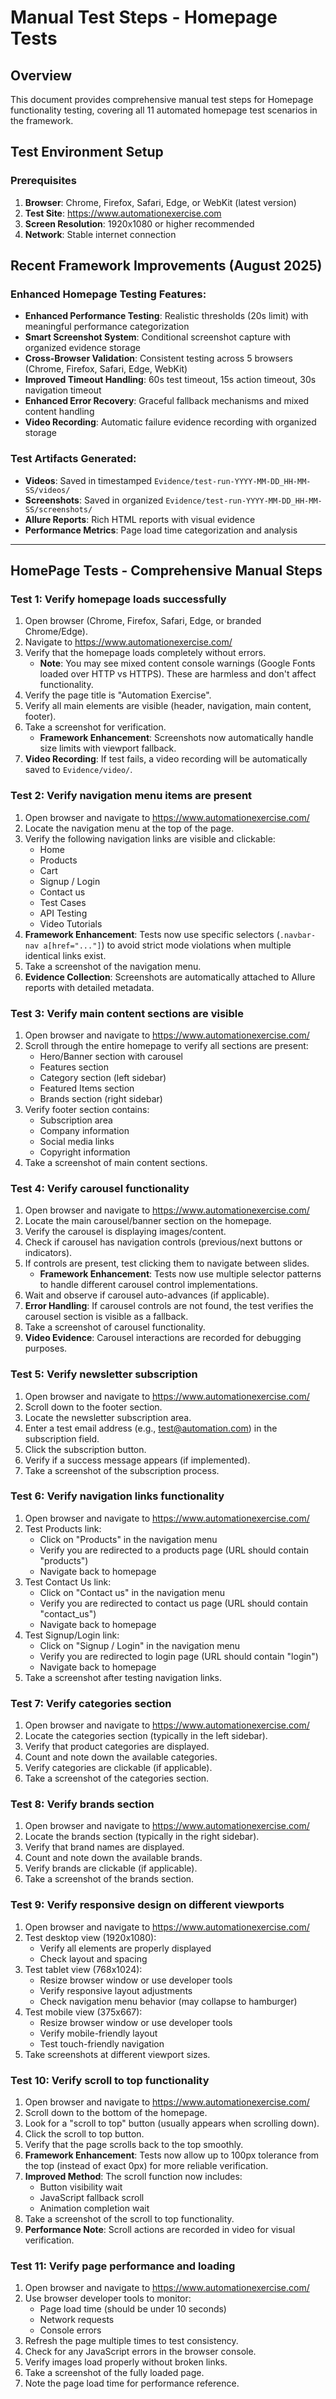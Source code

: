 
# Manual Test Steps - Homepage Tests

## Overview
This document provides comprehensive manual test steps for Homepage functionality testing, covering all 11 automated homepage test scenarios in the framework.

## Test Environment Setup

### Prerequisites
1. **Browser**: Chrome, Firefox, Safari, Edge, or WebKit (latest version)
2. **Test Site**: https://www.automationexercise.com
3. **Screen Resolution**: 1920x1080 or higher recommended
4. **Network**: Stable internet connection

## Recent Framework Improvements (August 2025)

### Enhanced Homepage Testing Features:
- **Enhanced Performance Testing**: Realistic thresholds (20s limit) with meaningful performance categorization
- **Smart Screenshot System**: Conditional screenshot capture with organized evidence storage
- **Cross-Browser Validation**: Consistent testing across 5 browsers (Chrome, Firefox, Safari, Edge, WebKit)
- **Improved Timeout Handling**: 60s test timeout, 15s action timeout, 30s navigation timeout
- **Enhanced Error Recovery**: Graceful fallback mechanisms and mixed content handling
- **Video Recording**: Automatic failure evidence recording with organized storage

### Test Artifacts Generated:
- **Videos**: Saved in timestamped `Evidence/test-run-YYYY-MM-DD_HH-MM-SS/videos/`
- **Screenshots**: Saved in organized `Evidence/test-run-YYYY-MM-DD_HH-MM-SS/screenshots/`
- **Allure Reports**: Rich HTML reports with visual evidence
- **Performance Metrics**: Page load time categorization and analysis

---

## HomePage Tests - Comprehensive Manual Steps

### Test 1: Verify homepage loads successfully
1. Open browser (Chrome, Firefox, Safari, Edge, or branded Chrome/Edge).
2. Navigate to https://www.automationexercise.com/
3. Verify that the homepage loads completely without errors.
   - **Note**: You may see mixed content console warnings (Google Fonts loaded over HTTP vs HTTPS). These are harmless and don't affect functionality.
4. Verify the page title is "Automation Exercise".
5. Verify all main elements are visible (header, navigation, main content, footer).
6. Take a screenshot for verification.
   - **Framework Enhancement**: Screenshots now automatically handle size limits with viewport fallback.
7. **Video Recording**: If test fails, a video recording will be automatically saved to `Evidence/video/`.

### Test 2: Verify navigation menu items are present
1. Open browser and navigate to https://www.automationexercise.com/
2. Locate the navigation menu at the top of the page.
3. Verify the following navigation links are visible and clickable:
   - Home
   - Products
   - Cart
   - Signup / Login
   - Contact us
   - Test Cases
   - API Testing
   - Video Tutorials
4. **Framework Enhancement**: Tests now use specific selectors (`.navbar-nav a[href="..."]`) to avoid strict mode violations when multiple identical links exist.
5. Take a screenshot of the navigation menu.
6. **Evidence Collection**: Screenshots are automatically attached to Allure reports with detailed metadata.

### Test 3: Verify main content sections are visible
1. Open browser and navigate to https://www.automationexercise.com/
2. Scroll through the entire homepage to verify all sections are present:
   - Hero/Banner section with carousel
   - Features section
   - Category section (left sidebar)
   - Featured Items section
   - Brands section (right sidebar)
3. Verify footer section contains:
   - Subscription area
   - Company information
   - Social media links
   - Copyright information
4. Take a screenshot of main content sections.

### Test 4: Verify carousel functionality
1. Open browser and navigate to https://www.automationexercise.com/
2. Locate the main carousel/banner section on the homepage.
3. Verify the carousel is displaying images/content.
4. Check if carousel has navigation controls (previous/next buttons or indicators).
5. If controls are present, test clicking them to navigate between slides.
   - **Framework Enhancement**: Tests now use multiple selector patterns to handle different carousel control implementations.
6. Wait and observe if carousel auto-advances (if applicable).
7. **Error Handling**: If carousel controls are not found, the test verifies the carousel section is visible as a fallback.
8. Take a screenshot of carousel functionality.
9. **Video Evidence**: Carousel interactions are recorded for debugging purposes.

### Test 5: Verify newsletter subscription
1. Open browser and navigate to https://www.automationexercise.com/
2. Scroll down to the footer section.
3. Locate the newsletter subscription area.
4. Enter a test email address (e.g., test@automation.com) in the subscription field.
5. Click the subscription button.
6. Verify if a success message appears (if implemented).
7. Take a screenshot of the subscription process.

### Test 6: Verify navigation links functionality
1. Open browser and navigate to https://www.automationexercise.com/
2. Test Products link:
   - Click on "Products" in the navigation menu
   - Verify you are redirected to a products page (URL should contain "products")
   - Navigate back to homepage
3. Test Contact Us link:
   - Click on "Contact us" in the navigation menu
   - Verify you are redirected to contact us page (URL should contain "contact_us")
   - Navigate back to homepage
4. Test Signup/Login link:
   - Click on "Signup / Login" in the navigation menu
   - Verify you are redirected to login page (URL should contain "login")
   - Navigate back to homepage
5. Take a screenshot after testing navigation links.

### Test 7: Verify categories section
1. Open browser and navigate to https://www.automationexercise.com/
2. Locate the categories section (typically in the left sidebar).
3. Verify that product categories are displayed.
4. Count and note down the available categories.
5. Verify categories are clickable (if applicable).
6. Take a screenshot of the categories section.

### Test 8: Verify brands section
1. Open browser and navigate to https://www.automationexercise.com/
2. Locate the brands section (typically in the right sidebar).
3. Verify that brand names are displayed.
4. Count and note down the available brands.
5. Verify brands are clickable (if applicable).
6. Take a screenshot of the brands section.

### Test 9: Verify responsive design on different viewports
1. Open browser and navigate to https://www.automationexercise.com/
2. Test desktop view (1920x1080):
   - Verify all elements are properly displayed
   - Check layout and spacing
3. Test tablet view (768x1024):
   - Resize browser window or use developer tools
   - Verify responsive layout adjustments
   - Check navigation menu behavior (may collapse to hamburger)
4. Test mobile view (375x667):
   - Resize browser window or use developer tools
   - Verify mobile-friendly layout
   - Test touch-friendly navigation
5. Take screenshots at different viewport sizes.

### Test 10: Verify scroll to top functionality
1. Open browser and navigate to https://www.automationexercise.com/
2. Scroll down to the bottom of the homepage.
3. Look for a "scroll to top" button (usually appears when scrolling down).
4. Click the scroll to top button.
5. Verify that the page scrolls back to the top smoothly.
6. **Framework Enhancement**: Tests now allow up to 100px tolerance from the top (instead of exact 0px) for more reliable verification.
7. **Improved Method**: The scroll function now includes:
   - Button visibility wait
   - JavaScript fallback scroll
   - Animation completion wait
8. Take a screenshot of the scroll to top functionality.
9. **Performance Note**: Scroll actions are recorded in video for visual verification.

### Test 11: Verify page performance and loading
1. Open browser and navigate to https://www.automationexercise.com/
2. Use browser developer tools to monitor:
   - Page load time (should be under 10 seconds)
   - Network requests
   - Console errors
3. Refresh the page multiple times to test consistency.
4. Check for any JavaScript errors in the browser console.
5. Verify images load properly without broken links.
6. Take a screenshot of the fully loaded page.
7. Note the page load time for performance reference.


